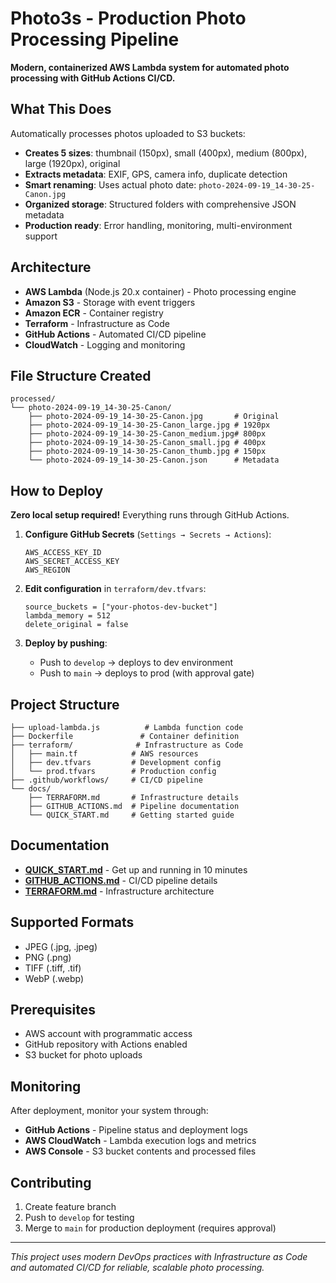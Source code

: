 # Photo3s - Production Photo Processing Pipeline

**Modern, containerized AWS Lambda system for automated photo processing with GitHub Actions CI/CD.**

## What This Does

Automatically processes photos uploaded to S3 buckets:
- **Creates 5 sizes**: thumbnail (150px), small (400px), medium (800px), large (1920px), original
- **Extracts metadata**: EXIF, GPS, camera info, duplicate detection  
- **Smart renaming**: Uses actual photo date: `photo-2024-09-19_14-30-25-Canon.jpg`
- **Organized storage**: Structured folders with comprehensive JSON metadata
- **Production ready**: Error handling, monitoring, multi-environment support

## Architecture

- **AWS Lambda** (Node.js 20.x container) - Photo processing engine
- **Amazon S3** - Storage with event triggers  
- **Amazon ECR** - Container registry
- **Terraform** - Infrastructure as Code
- **GitHub Actions** - Automated CI/CD pipeline
- **CloudWatch** - Logging and monitoring

## File Structure Created

```
processed/
└── photo-2024-09-19_14-30-25-Canon/
    ├── photo-2024-09-19_14-30-25-Canon.jpg       # Original  
    ├── photo-2024-09-19_14-30-25-Canon_large.jpg # 1920px
    ├── photo-2024-09-19_14-30-25-Canon_medium.jpg# 800px
    ├── photo-2024-09-19_14-30-25-Canon_small.jpg # 400px
    ├── photo-2024-09-19_14-30-25-Canon_thumb.jpg # 150px
    └── photo-2024-09-19_14-30-25-Canon.json      # Metadata
```

## How to Deploy

**Zero local setup required!** Everything runs through GitHub Actions.

1. **Configure GitHub Secrets** (`Settings → Secrets → Actions`):
   ```
   AWS_ACCESS_KEY_ID
   AWS_SECRET_ACCESS_KEY  
   AWS_REGION
   ```

2. **Edit configuration** in `terraform/dev.tfvars`:
   ```hcl
   source_buckets = ["your-photos-dev-bucket"]
   lambda_memory = 512
   delete_original = false
   ```

3. **Deploy by pushing**:
   - Push to `develop` → deploys to dev environment
   - Push to `main` → deploys to prod (with approval gate)

## Project Structure

```
├── upload-lambda.js          # Lambda function code
├── Dockerfile               # Container definition  
├── terraform/              # Infrastructure as Code
│   ├── main.tf            # AWS resources
│   ├── dev.tfvars         # Development config
│   └── prod.tfvars        # Production config
├── .github/workflows/     # CI/CD pipeline
└── docs/
    ├── TERRAFORM.md       # Infrastructure details
    ├── GITHUB_ACTIONS.md  # Pipeline documentation
    └── QUICK_START.md     # Getting started guide
```

## Documentation

- **[QUICK_START.md](QUICK_START.md)** - Get up and running in 10 minutes
- **[GITHUB_ACTIONS.md](GITHUB_ACTIONS.md)** - CI/CD pipeline details  
- **[TERRAFORM.md](TERRAFORM.md)** - Infrastructure architecture

## Supported Formats

- JPEG (.jpg, .jpeg)
- PNG (.png)  
- TIFF (.tiff, .tif)
- WebP (.webp)

## Prerequisites

- AWS account with programmatic access
- GitHub repository with Actions enabled  
- S3 bucket for photo uploads

## Monitoring

After deployment, monitor your system through:

- **GitHub Actions** - Pipeline status and deployment logs
- **AWS CloudWatch** - Lambda execution logs and metrics  
- **AWS Console** - S3 bucket contents and processed files

## Contributing

1. Create feature branch
2. Push to `develop` for testing
3. Merge to `main` for production deployment (requires approval)

---

*This project uses modern DevOps practices with Infrastructure as Code and automated CI/CD for reliable, scalable photo processing.*